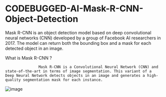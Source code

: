 # CODEBUGGED-AI-Mask-R-CNN-Object-Detection
Mask R-CNN is an object detection model based on deep convolutional neural networks (CNN) developed by a group of Facebook AI researchers in 2017. The model can return both the bounding box and a mask for each detected object in an image.

What is Mask R-CNN ?
                   
                   Mask R-CNN is a Convolutional Neural Network (CNN) and state-of-the-art in terms of image segmentation. This variant of a Deep Neural Network detects objects in an image and generates a high-quality segmentation mask for each instance.
                   
 ![image](https://user-images.githubusercontent.com/53464755/161684048-3752f14e-2ce1-4072-8e0c-1eaf600349d5.png)
                   
                  
